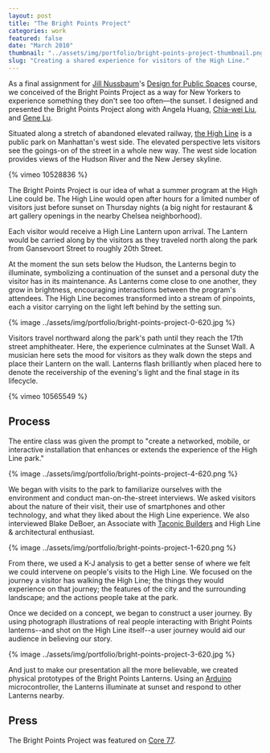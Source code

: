 ```yaml
---
layout: post
title: "The Bright Points Project"
categories: work
featured: false
date: "March 2010"
thumbnail: "../assets/img/portfolio/bright-points-project-thumbnail.png"
slug: "Creating a shared experience for visitors of the High Line."
---
```


As a final assignment for [Jill Nussbaum][23]'s [Design for Public Spaces][24]
course, we conceived of the Bright Points Project as a way for New Yorkers to
experience something they don't see too often&mdash;the sunset. I designed and
presented the Bright Points Project along with Angela Huang, [Chia-wei
Liu][25], and [Gene Lu][26].

  [23]: http://interactiondesign.sva.edu/faculty/profile/jill_nussbaum/
  [24]: http://interactiondesign.sva.edu/curriculum/mfa-program
  [25]: http://www.csie.ntu.edu.tw/~r93122/
  [26]: http://www.genelu.com/

Situated along a stretch of abandoned elevated railway, [the High Line](http://thehighline.org/) is
a public park on Manhattan's west side. The elevated perspective lets visitors
see the goings-on of the street in a whole new way. The west side location
provides views of the Hudson River and the New Jersey skyline.

{% vimeo 10528836 %}

The Bright Points Project is our idea of what a summer program at the High
Line could be. The High Line would open after hours for a limited number of
visitors just before sunset on Thursday nights (a big night for restaurant &
art gallery openings in the nearby Chelsea neighborhood).

Each visitor would receive a High Line Lantern upon arrival. The Lantern would
be carried along by the visitors as they traveled north along the park from
Gansevoort Street to roughly 20th Street.

At the moment the sun sets below the Hudson, the Lanterns begin to illuminate,
symbolizing a continuation of the sunset and a personal duty the visitor has
in its maintenance. As Lanterns come close to one another, they grow in
brightness, encouraging interactions between the program's attendees. The High
Line becomes transformed into a stream of pinpoints, each a visitor carrying
on the light left behind by the setting sun.

{% image ../assets/img/portfolio/bright-points-project-0-620.jpg %}

Visitors travel northward along the park's path until they reach the 17th
street amphitheater. Here, the experience culminates at the Sunset Wall. A
musician here sets the mood for visitors as they walk down the steps and place
their Lantern on the wall. Lanterns flash brilliantly when placed here to
denote the receivership of the evening's light and the final stage in its
lifecycle.

{% vimeo 10565549 %}

## Process

The entire class was given the prompt to "create a networked, mobile, or
interactive installation that enhances or extends the experience of the High
Line park."

{% image ../assets/img/portfolio/bright-points-project-4-620.png %}

We began with visits to the park to familiarize ourselves with the environment
and conduct man-on-the-street interviews. We asked visitors about the nature
of their visit, their use of smartphones and other technology, and what they
liked about the High Line experience. We also interviewed Blake DeBoer, an
Associate with [Taconic Builders](http://www.taconicbuilders.com/) and High Line & architectural
enthusiast.

{% image ../assets/img/portfolio/bright-points-project-1-620.png %}

From there, we used a K-J analysis to get a better sense of where we felt we
could intervene on people's visits to the High Line. We focused on the journey
a visitor has walking the High Line; the things they would experience on that
journey; the features of the city and the surrounding landscape; and the
actions people take at the park.

Once we decided on a concept, we began to construct a user journey. By using
photograph illustrations of real people interacting with Bright Points
lanterns--and shot on the High Line itself--a user journey would aid our
audience in believing our story.

{% image ../assets/img/portfolio/bright-points-project-3-620.jpg %}

And just to make our presentation all the more believable, we created physical
prototypes of the Bright Points Lanterns. Using an [Arduino](http://arduino.cc/)
microcontroller, the Lanterns illuminate at sunset and respond to other
Lanterns nearby.

## Press

The Bright Points Project was featured on [Core 77](http://www.core77.com/blog/technology/sva_graduate_interaction_design_students_eye_the_high_line_16367.asp).
